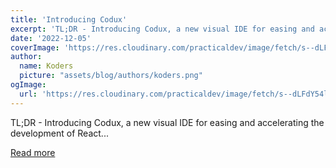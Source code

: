 ```yaml
---
title: 'Introducing Codux'
excerpt: 'TL;DR - Introducing Codux, a new visual IDE for easing and accelerating the development of React...'
date: '2022-12-05'
coverImage: 'https://res.cloudinary.com/practicaldev/image/fetch/s--dLFdY54l--/c_imagga_scale,f_auto,fl_progressive,h_420,q_auto,w_1000/https://dev-to-uploads.s3.amazonaws.com/uploads/articles/eved6pnflv1egbuvqe0r.jpeg'
author:
  name: Koders
  picture: "assets/blog/authors/koders.png"
ogImage:
  url: 'https://res.cloudinary.com/practicaldev/image/fetch/s--dLFdY54l--/c_imagga_scale,f_auto,fl_progressive,h_420,q_auto,w_1000/https://dev-to-uploads.s3.amazonaws.com/uploads/articles/eved6pnflv1egbuvqe0r.jpeg'
---
```


TL;DR - Introducing Codux, a new visual IDE for easing and accelerating the development of React...

[Read more](https://dev.to/codux/introducing-codux-15j5)
